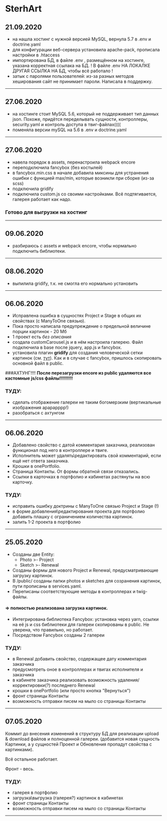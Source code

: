 ﻿# SterhArt

## 21.09.2020
* на нашла хостинг с нужной версией MySQL, вернула 5.7 в .env и doctrine.yaml
* для конфигурации веб-сервера установила apache-pack, прописала настройки в .htaccess
* импортирована БД, в файле .env , размещённом на хостинге, указана корректная ссылака на БД. 
! В файле .env НА ЛОКАЛКЕ ДРУГАЯ ССЫЛКА НА БД, чтобы всё работало !
* затык с паролями пользователей: из-за разных методов хеширования сайт не принимает пароли. Написала в поддержку.


***

## 27.06.2020
* на хостинге стоит MySQL 5.6, который не поддерживает тип данных json. Похоже, придётся переделывать сущности, контроллеры, security.yaml и контроль доступа в твиг-файлах((((
* поменяла версии mySQL на 5.6 в .env и doctrine.yaml

***


## 27.06.2020
* навела порядок в assets, перенастроила webpack encore
* переподключила fancybox (без костылей)
* в fancybox.min.css в начале добавила миксины для устранения ошибки с функцией max/min, которые возникли при сборке (из-за scss)
* подключила gridify
* подключила custom.js со своими настройками. 
Всё подтягивается, галерея работает как надо.

### Готово для выгрузки на хостинг

***

## 09.06.2020
* разбираюсь с assets и webpack encore, чтобы нормально подключить библиотеки.

***

## 08.06.2020
* выпилила gridify, т.к. не смогла его нормально установить

***

## 06.06.2020
* Исправлена ошибка в сущностях Project и Stage в общих их свойствах (с ManyToOne связью).
* Пока просто написала предупреждение о предельной величине порции картинок - 20 Мб
* 1 проект есть _без описания_
* создала customCarousel.js и в нём настроила галерею. Файл подключила в base после jquery, app.js и fancybox.
* установила плагин __gridify__ для создания человеческой сетки картинок (см. [тут](https://itchief.ru/bootstrap/image-gallery)). Как и в случае с fancybox, пришлось скопировать основной файл в public.

###АХТУНГ!!!!
__После перезагрузки encore из public удаляются все кастомные js/css файлы!!!!!!!!!__

### ТУДУ:
- сделать отображение галереи не таким богомерзким (вертикальные изображения арарарррр!)
- разобраться с ахтунгом

***

## 06.06.2020
* Добавлено свойство с датой комментария заказчика, реализован функционал под него в контроллере и твиге.
* Исполнитель может удалять\редактировать свой комментарий, если ещё нет ответа заказчика.
* Крошки в onePortfolio.
* Страница Контакты. От формы обратной связи отказались.
* Ссылки в карточках в портфолио и кабинетах растянуты на всю карточку.

### ТУДУ:
- исправить ошибку доктрины с ManyToOne связью Project и Stage (!)
- в форме добавления\редактирования проекта для портфолио добавить плашку с ограничением количества картинок.
- залить 1-2 проекта в портфолио
***

## 25.05.2020
* Созданы две Entity:
    * Photo >- Project
    * Sketch >- Renewal
* Созданы формы для нового Project и Renewal, предусматривающие загрузку картинок.
* В /public/ созданы папки photos и sketches для созранения картинок, пути прописаны в services.yaml.
* Переписаны соответствующие методы в контроллерах и twig-файлы.

#### => полностью реализована загрузка картинок.

* Интегрирована библиотека Fancybox: установка через yarn, ссылки на её js и css библиотеки для галереи скопированы в public. Не уверена, что правильно, но работает.
* Посредством Fancybox созданы 2 галереи


### ТУДУ:
- в Renewal добавить свойство, содержащее дату комментария заказчика
- предусмотреть оное в контроллерах и твигах исполнителя и заказчика
- в кабинете заказчика реализовать возможность удаления/корректировки(?) последнего Renewal
- крошки в onePortfolio (или просто кнопка "Вернуться")
- фронт страницы Контакты
- возможность отправки писем на мыло со страницы Контакты
***

## 07.05.2020
Коммит до внесения изменений в структуру БД для реализации upload & download файлов и полноценной галереи.
(добавится новая сущность Картинки, а у сущностей Проект и Обновления пропадут свойства с картинками).

Всё остальное работает.

Фронт - весь.

### ТУДУ:
- галерея в портфолио
- загрузка\выгрузка (галерея?) картинок в кабинетах
- фронт страницы Контакты
- возможность отправки писем на мыло со страницы Контакты
***